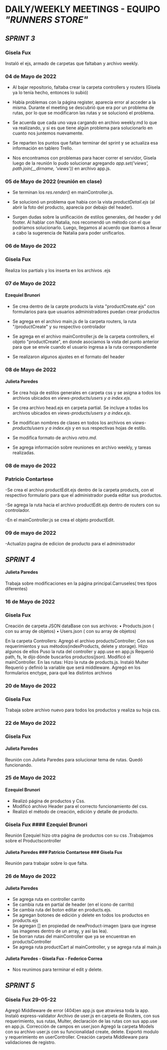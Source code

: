 # DAILY/WEEKLY MEETINGS - EQUIPO _"RUNNERS STORE"_

## _SPRINT 3_

### Gisela Fux

Instaló el ejs, armado de carpetas que faltaban y archivo weekly.

### 04 de Mayo de 2022

- Al bajar repositorio, faltaba crear la carpeta controllers y routers (Gisela ya lo tenía hecho, entonces lo subió)

- Había problemas con la página register, aparecía error al acceder a la misma. Durante el meeting se descubrió que era por un problema de rutas, por lo que se modificaron las rutas y se solucionó el problema.

- Se acuerda que cada uno vaya cargando en archivo weekly.md lo que va realizando, y si es que tiene algún problema para solucionarlo en cuanto nos juntemos nuevamente.

- Se reparten los puntos que faltan terminar del sprint y se actualiza esa información en tablero Trello.

- Nos encontramos con problemas para hacer correr el servidor, Gisela luego de la reunión lo pudo solucionar agregando _app.set('views', path.join(\_\_dirname, 'views'))_ en archivo app.js.

### 05 de Mayo de 2022 (reunión en clase)

- Se terminan los _res.render()_ en mainController.js.

- Se solucionó un problema que habia con la vista _productDetail.ejs_ (al abrir la foto del producto, aparecía por debajo del header).

- Surgen dudas sobre la unificación de estilos generales, del header y del footer. Al hablar con Natalia, nos recomendó un método con el que podríamos solucionarlo. Luego, llegamos al acuerdo que ibamos a llevar a cabo la sugerencia de Natalia para poder unificarlos.

### 06 de Mayo de 2022

### Gisela Fux
Realiza los partials y los inserta en los archivos .ejs

### 07 de Mayo de 2022

#### Ezequiel Brunori

- Se crea dentro de la carpte products la vista "productCreate.ejs" con formularios para que usuarios administradores puedan crear productos

- Se agrega en el archivo main.js de la carpeta routers, la ruta "/productCreate" y su respectivo controlador

- Se agrega en el archivo mainController.js de la carpeta controllers, el objeto "productCreate", en donde asociamos la vista del punto anterior para que se envíe cuando el usuario ingresa a la ruta correspondiente

- Se realizaron algunos ajustes en el formato del header

### 08 de Mayo de 2022

#### Julieta Paredes

- Se crea hoja de estilos generales en carpeta css y se asigna a todos los archivos ubicados en _views-products/users y a index.ejs_.

- Se crea archivo head.ejs en carpeta partial. Se incluye a todas los archivos ubicados en _views-products/users y a index.ejs_.

- Se modifican nombres de clases en todos los archivos en _views-products/users y a index.ejs_ y en sus respectivas hojas de estilo.

- Se modifica formato de archivo _retro.md_.

- Se agrega información sobre reuniones en archivo weekly, y tareas realizadas.

### 08 de mayo de 2022

### Patricio Contartese

-Se crea el archivo productEdit.ejs dentro de la carpeta products, con el respectivo formulario para que el administrador pueda editar sus productos.

-Se agrega la ruta hacia el archivo productEdit.ejs dentro de routers con su controlador.

-En el mainController.js se crea el objeto productEdit.

### 09 de mayo de 2022

-Actualizo pagina de edicion de producto para el administrador




## _SPRINT 4_

#### Julieta Paredes
 Trabaja sobre modificaciones en la página principal.Carruseles( tres tipos diferentes)

### 16 de Mayo de 2022

### Gisela Fux

Creación de carpeta JSON dataBase con sus archivos: 
•	Products.json ( con su array de objetos)
•	Users.json ( con su array de objetos)

En la carpeta Controllers:
Agregó el archivo productsController;
Con sus requerimientos y sus métodos(indexProducts, delete y storage).
Hizo algunos de ellos
Puso la ruta del controller y app.use en app.js
Requerió path, fs, le dijo dónde buscarlos productos(json).
Modificó el mainController.
En las rutas:
Hizo la ruta de products.js.
Instaló Multer
Requerió y definió la variable que será middleware.
Agregó en los formularios enctype, para qué lea distintos archivos

### 20 de Mayo de 2022
### Gisela Fux
Trabaja sobre archivo nuevo para todos los productos y realiza su hoja css.

### 22 de Mayo de 2022
### Gisela Fux   
#### Julieta Paredes

Reunión con Julieta Paredes para solucionar tema de rutas.
Quedó funcionando.

### 25 de Mayo de 2022
#### Ezequiel Brunori
- Realizó página de productos y Css.
- Modificó archivo Header para el correcto funcionamiento del css. 
- Realizó el método de creación, edición y detalle de producto.

### Gisela Fux #### Ezequiel Brunori
Reunión  Ezequiel hizo otra página de productos  con su css .Trabajamos sobre el Productscontroller

#### Julieta Paredes ### Patricio Contartese ### Gisela Fux 
Reunión para trabajar sobre lo que falta.


### 26 de Mayo de 2022
#### Julieta Paredes
- Se agrega ruta en controller carrito
- Se cambia ruta en partial de header (en el icono de carrito)
- Se cambia ruta del boton editar en products.ejs.
- Se agregan botones de edición y delete en todos los productos en products.ejs
- Se agregan [] en propiedad de newProduct-imagen (para que ingrese las imagenes dentro de un array, y asi las lea).
- Se borran rutas del mainController que ya se encuentran en productsController
- Se agrega ruta productCart al mainController, y se agrega ruta al main.js

#### Julieta Paredes - Gisela Fux - Federico Correa
- Nos reunimos para terminar el edit y delete.

## _SPRINT 5_


### Gisela Fux   29-05-22

Agregó Middleware de error (404)en app.js que atraviesa toda la app.
Instaló express-validator 
Archivo de user.js en carpeta de Routers, con sus requerimiento, sus rutas, Multer, declaración de las rutas con sus app.use en app.js.
Corrección de campos en user.json
Agregó la carpeta Models con su archivo user.js con su funcionalidad create, delete. Exportó modulo y requerimiento en userController.
Creación carpeta Middleware para validaciones de registro.









